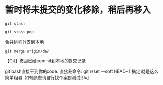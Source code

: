 # 暂时将未提交的变化移除，稍后再移入

```
git stash
```

```
git stash pop
```

合并远程分支到本地

```
git merge origin/dev
```
【Git】撤回已经commit到本地的提交记录

git bash直接干到你的code.
直接敲命令: git reset --soft HEAD~1
搞定
就是这么简单粗暴. 如有顾虑请自行找个案例测试即可.